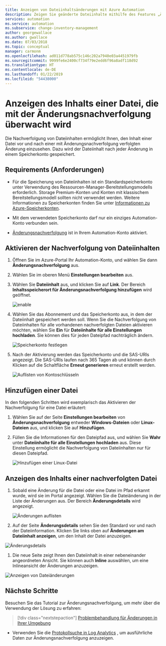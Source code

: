 ```yaml
---
title: Anzeigen von Dateiinhaltsänderungen mit Azure Automation
description: Zeigen Sie geänderte Dateiinhalte mithilfe des Features „Änderungsnachverfolgung“ an.
services: automation
ms.service: automation
ms.subservice: change-inventory-management
author: georgewallace
ms.author: gwallace
ms.date: 07/03/2018
ms.topic: conceptual
manager: carmonm
ms.openlocfilehash: ad011d778ab575c146c202a7940e03a4451979fb
ms.sourcegitcommit: 9999fe6e2400cf734f79e2edd6f96a8adf118d92
ms.translationtype: HT
ms.contentlocale: de-DE
ms.lasthandoff: 01/22/2019
ms.locfileid: "54438000"
---
```

# <a name="view-contents-of-a-file-that-is-being-tracked-with-change-tracking"></a>Anzeigen des Inhalts einer Datei, die mit der Änderungsnachverfolgung überwacht wird

Die Nachverfolgung von Dateiinhalten ermöglicht Ihnen, den Inhalt einer Datei vor und nach einer mit Änderungsnachverfolgung verfolgten Änderung einzusehen. Dazu wird der Dateiinhalt nach jeder Änderung in einem Speicherkonto gespeichert.

## <a name="requirements"></a>Requirements (Anforderungen)

* Für die Speicherung von Dateiinhalten ist ein Standardspeicherkonto unter Verwendung des Ressourcen-Manager-Bereitstellungsmodells erforderlich. Storage Premium-Konten und Konten mit klassischem Bereitstellungsmodell sollten nicht verwendet werden. Weitere Informationen zu Speicherkonten finden Sie unter [Informationen zu Azure-Speicherkonten](../storage/common/storage-create-storage-account.md).

* Mit dem verwendeten Speicherkonto darf nur ein einziges Automation-Konto verbunden sein.

* [Änderungsnachverfolgung](automation-change-tracking.md) ist in Ihrem Automation-Konto aktiviert.

## <a name="enable-file-content-tracking"></a>Aktivieren der Nachverfolgung von Dateiinhalten

1. Öffnen Sie im Azure-Portal Ihr Automation-Konto, und wählen Sie dann **Änderungsnachverfolgung** aus.
2. Wählen Sie im oberen Menü **Einstellungen bearbeiten** aus.
3. Wählen Sie **Dateiinhalt** aus, und klicken Sie auf **Link**. Der Bereich **Inhaltsspeicherort für Änderungsnachverfolgung hinzufügen** wird geöffnet.

   ![enable](./media/change-tracking-file-contents/enable.png)

4. Wählen Sie das Abonnement und das Speicherkonto aus, in dem der Dateiinhalt gespeichert werden soll. Wenn Sie die Nachverfolgung von Dateiinhalten für alle vorhandenen nachverfolgten Dateien aktivieren möchten, wählen Sie **Ein** für **Dateiinhalte für alle Einstellungen hochladen**. Sie können dies für jeden Dateipfad nachträglich ändern.

   ![Speicherkonto festlegen](./media/change-tracking-file-contents/storage-account.png)

5. Nach der Aktivierung werden das Speicherkonto und die SAS-URIs angezeigt. Die SAS-URIs laufen nach 365 Tagen ab und können durch Klicken auf die Schaltfläche **Erneut generieren** erneut erstellt werden.

   ![Auflisten von Kontoschlüsseln](./media/change-tracking-file-contents/account-keys.png)

## <a name="add-a-file"></a>Hinzufügen einer Datei

In den folgenden Schritten wird exemplarisch das Aktivieren der Nachverfolgung für eine Datei erläutert:

1. Wählen Sie auf der Seite **Einstellungen bearbeiten** von **Änderungsnachverfolgung** entweder **Windows-Dateien** oder **Linux-Dateien** aus, und klicken Sie auf **Hinzufügen**.

1. Füllen Sie die Informationen für den Dateipfad aus, und wählen Sie **Wahr** unter **Dateiinhalte für alle Einstellungen hochladen** aus. Diese Einstellung ermöglicht die Nachverfolgung von Dateiinhalten nur für diesen Dateipfad.

   ![Hinzufügen einer Linux-Datei](./media/change-tracking-file-contents/add-linux-file.png)

## <a name="viewing-the-contents-of-a-tracked-file"></a>Anzeigen des Inhalts einer nachverfolgten Datei

1. Sobald eine Änderung für die Datei oder eine Datei im Pfad erkannt wurde, wird sie im Portal angezeigt. Wählen Sie die Dateiänderung in der Liste der Änderungen aus. Der Bereich **Änderungsdetails** wird angezeigt.

   ![Änderungen auflisten](./media/change-tracking-file-contents/change-list.png)

1. Auf der Seite **Änderungsdetails** sehen Sie den Standard vor und nach der Dateiinformation. Klicken Sie links oben auf **Änderungen am Dateiinhalt anzeigen**, um den Inhalt der Datei anzuzeigen.

  ![Änderungsdetails](./media/change-tracking-file-contents/change-details.png)

1. Die neue Seite zeigt Ihnen den Dateiinhalt in einer nebeneinander angeordneten Ansicht. Sie können auch **Inline** auswählen, um eine Inlineansicht der Änderungen anzuzeigen.

  ![Anzeigen von Dateiänderungen](./media/change-tracking-file-contents/view-file-changes.png)

## <a name="next-steps"></a>Nächste Schritte

Besuchen Sie das Tutorial zur Änderungsnachverfolgung, um mehr über die Verwendung der Lösung zu erfahren:

> [!div class="nextstepaction"]
> [Problembehandlung für Änderungen in Ihrer Umgebung](automation-tutorial-troubleshoot-changes.md)

* Verwenden Sie die [Protokollsuche in Log Analytics](../log-analytics/log-analytics-log-searches.md) , um ausführliche Daten zur Änderungsnachverfolgung anzuzeigen.

